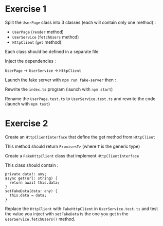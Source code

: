 # Exercise 1

Split the `UserPage` class into 3 classes (each will contain only one method) :

- `UserPage` (`render` method)
- `UserService` (`fetchUsers` method)
- `HttpClient` (`get` method)

Each class should be defined in a separate file

Inject the dependencies :

`UserPage` -> `UserService` -> `HttpClient`

Launch the fake server with `npm run fake-server` then :

Rewrite the `index.ts` program (launch with `npm start`)

Rename the `UserPage.test.ts` to `UserService.test.ts` and rewrite the code (launch with `npm test`)

# Exercise 2

Create an `HttpClientInterface` that define the get method from `HttpClient`

This method should return `Promise<T>` (where `T` is the generic type)

Create a `FakeHttpClient` class that implement `HttpClientInterface`

This class should contain :

```
private data!: any;
async get(url: string) {
  return await this.data;
}
setFakeData(data: any) {
  this.data = data;
}
```

Replace the `HttpClient` with `FakeHttpClient` in `UserService.test.ts` and test the value you inject with `setFakeData` is the one you get in the `userService.fetchUsers()` method.